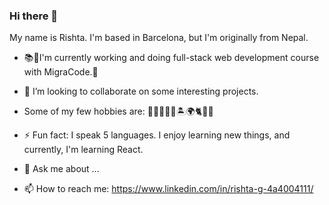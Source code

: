 ### Hi there 👋

My name is Rishta. I'm based in Barcelona, but I'm originally from Nepal.

- 📚🔭I'm currently working and doing full-stack web development course with MigraCode.🌱

- 👯 I’m looking to collaborate on some interesting projects.

- Some of my few hobbies are: 🏃‍♀️🍲🥘🛫🏝🌍🐈🐶📖

- ⚡ Fun fact: I speak 5 languages. I enjoy learning new things, and currently, I'm learning React. 

- 💬 Ask me about ...

- 📫 How to reach me:  https://www.linkedin.com/in/rishta-g-4a4004111/ 

